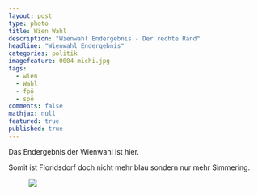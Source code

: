 ```yaml
---
layout: post
type: photo
title: Wien Wahl
description: "Wienwahl Endergebnis - Der rechte Rand"
headline: "Wienwahl Endergebnis"
categories: politik
imagefeature: 0004-michi.jpg
tags:
  - wien
  - Wahl
  - fpö
  - spö
comments: false
mathjax: null
featured: true
published: true
---
```


Das Endergebnis der Wienwahl ist hier.

Somit ist Floridsdorf doch nicht mehr blau sondern nur mehr Simmering.

<figure>
	<a href="{{ site.url }}/images/Bezirksvertretungswahlkarte_Wien_2015.svg.png"><img src="{{ site.url }}/images/Bezirksvertretungswahlkarte_Wien_2015.svg.png"></a>
</figure>
